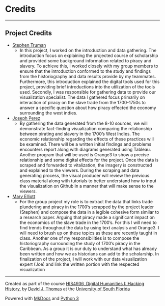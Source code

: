 # Credits

---

## Project Credits

* [Stephen Truman](mailto:s.tru989@gmail.com)
    * In this project, I worked on the introduction and data gathering. The introduction focus on explaining the projected course of scholarship and provided some background information related to piracy and slavery. To achieve this, I worked closely with my group members to ensure that the introduction conformed to the study and findings from the historiography and data results provide by my teammates. Furthermore, this introduction explained the digital tools used for this project, providing brief introductions into the utilization of the tools used. Secondly, I was responsible for gathering data to provide our visualization specialist. The data I gathered focus primarily on interaction of piracy on the slave trade from the 1700-1750s to answer a specific question about how piracy effected the economy surrounding the west indies. 
* [Joseph Perez](mailto:joemperez85@gamil.com)
    * By gathering the data generated from the 8-10 sources, we will demonstrate fact-finding visualization comparing the relationship between pirating and slavery in the 1700’s West Indies. The economic relationship regarding the effects of these practices will be examined. There will be a written initial findings and problems encounters report along with diagrams generated using Tableau. Another program that will be used is Orange3 to show a precise relationship and some digital effects for the project. Once the data is scraped and forwarded to vitalization, the imagery is constructed and explained to the viewers. During the scraping and data generating process, the visual producer will review the previous class material along with tutorials to better understand how to input the visualization on Github in a manner that will make sense to the viewers.
* [Mary Elliott](mailto:marye1@mail.usf.edu)
    *  For the group project my role is to extract the data that links trade plundering and piracy in the 1700’s scrapped by the project leader (Stephen) and compose the data in a legible cohesive form similar to a research paper. Arguing that piracy made a significant impact on the economics of the slave trade in the 1700’s. For this I will need to find trends throughout the data by using text analysis and Orange3. I will need to brush up on these topics as these are recently taught in class. Another one of my responsibilities is to compose the historiography surrounding the study of 1700’s piracy in the Caribbean. As a group it is our duty to understand what has already been written and how we as historians can add to the scholarship.  In finalization of the project, I will work with our data visualization expert (Joe) and link the written portion with the respected visualization


---

Created as part of the course [HIS4936, Digital Humanities I: Hacking History](https://theportus.github.io/hacking-historical-texts), by [David J. Thomas](https://github.com/thePortus) at the [University of South Florida](https://www.usf.edu)

Powered with [MkDocs](https://mkdocs.org) and [Python 3](https://python.org)
